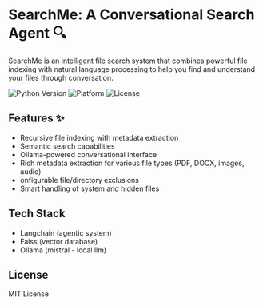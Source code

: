# SearchMe: A Conversational Search Agent 🔍

SearchMe is an intelligent file search system that combines powerful file indexing with natural language processing to help you find and understand your files through conversation.

![Python Version](https://img.shields.io/badge/python-3.10+-blue.svg)
![Platform](https://img.shields.io/badge/platform-Linux%20|%20macOS-lightgrey.svg)
![License](https://img.shields.io/badge/license-MIT-green.svg)

## Features ✨

- Recursive file indexing with metadata extraction
- Semantic search capabilities
- Ollama-powered conversational interface
- Rich metadata extraction for various file types (PDF, DOCX, images, audio)
- onfigurable file/directory exclusions
- Smart handling of system and hidden files

## Tech Stack
- Langchain (agentic system)
- Faiss (vector database)
- Ollama (mistral - local llm)

## License
MIT License

